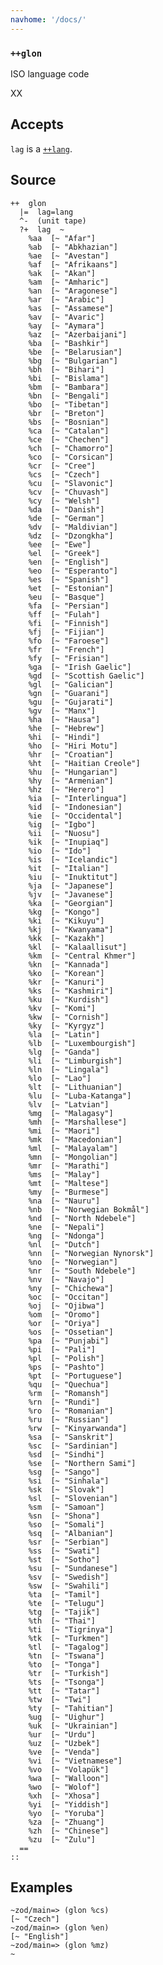 ```yaml
---
navhome: '/docs/'
---
```


### `++glon`

ISO language code

XX

## Accepts

`lag` is a [`++lang`]().

## Source

    ++  glon
      |=  lag=lang
      ^-  (unit tape)
      ?+  lag  ~
        %aa  [~ "Afar"]
        %ab  [~ "Abkhazian"]
        %ae  [~ "Avestan"]
        %af  [~ "Afrikaans"]
        %ak  [~ "Akan"]
        %am  [~ "Amharic"]
        %an  [~ "Aragonese"]
        %ar  [~ "Arabic"]
        %as  [~ "Assamese"]
        %av  [~ "Avaric"]
        %ay  [~ "Aymara"]
        %az  [~ "Azerbaijani"]
        %ba  [~ "Bashkir"]
        %be  [~ "Belarusian"]
        %bg  [~ "Bulgarian"]
        %bh  [~ "Bihari"]
        %bi  [~ "Bislama"]
        %bm  [~ "Bambara"]
        %bn  [~ "Bengali"]
        %bo  [~ "Tibetan"]
        %br  [~ "Breton"]
        %bs  [~ "Bosnian"]
        %ca  [~ "Catalan"]
        %ce  [~ "Chechen"]
        %ch  [~ "Chamorro"]
        %co  [~ "Corsican"]
        %cr  [~ "Cree"]
        %cs  [~ "Czech"]
        %cu  [~ "Slavonic"]
        %cv  [~ "Chuvash"]
        %cy  [~ "Welsh"]
        %da  [~ "Danish"]
        %de  [~ "German"]
        %dv  [~ "Maldivian"]
        %dz  [~ "Dzongkha"]
        %ee  [~ "Ewe"]
        %el  [~ "Greek"]
        %en  [~ "English"]
        %eo  [~ "Esperanto"]
        %es  [~ "Spanish"]
        %et  [~ "Estonian"]
        %eu  [~ "Basque"]
        %fa  [~ "Persian"]
        %ff  [~ "Fulah"]
        %fi  [~ "Finnish"]
        %fj  [~ "Fijian"]
        %fo  [~ "Faroese"]
        %fr  [~ "French"]
        %fy  [~ "Frisian"]
        %ga  [~ "Irish Gaelic"]
        %gd  [~ "Scottish Gaelic"]
        %gl  [~ "Galician"]
        %gn  [~ "Guarani"]
        %gu  [~ "Gujarati"]
        %gv  [~ "Manx"]
        %ha  [~ "Hausa"]
        %he  [~ "Hebrew"]
        %hi  [~ "Hindi"]
        %ho  [~ "Hiri Motu"]
        %hr  [~ "Croatian"]
        %ht  [~ "Haitian Creole"]
        %hu  [~ "Hungarian"]
        %hy  [~ "Armenian"]
        %hz  [~ "Herero"]
        %ia  [~ "Interlingua"]
        %id  [~ "Indonesian"]
        %ie  [~ "Occidental"]
        %ig  [~ "Igbo"]
        %ii  [~ "Nuosu"]
        %ik  [~ "Inupiaq"]
        %io  [~ "Ido"]
        %is  [~ "Icelandic"]
        %it  [~ "Italian"]
        %iu  [~ "Inuktitut"]
        %ja  [~ "Japanese"]
        %jv  [~ "Javanese"]
        %ka  [~ "Georgian"]
        %kg  [~ "Kongo"]
        %ki  [~ "Kikuyu"]
        %kj  [~ "Kwanyama"]
        %kk  [~ "Kazakh"]
        %kl  [~ "Kalaallisut"]
        %km  [~ "Central Khmer"]
        %kn  [~ "Kannada"]
        %ko  [~ "Korean"]
        %kr  [~ "Kanuri"]
        %ks  [~ "Kashmiri"]
        %ku  [~ "Kurdish"]
        %kv  [~ "Komi"]
        %kw  [~ "Cornish"]
        %ky  [~ "Kyrgyz"]
        %la  [~ "Latin"]
        %lb  [~ "Luxembourgish"]
        %lg  [~ "Ganda"]
        %li  [~ "Limburgish"]
        %ln  [~ "Lingala"]
        %lo  [~ "Lao"]
        %lt  [~ "Lithuanian"]
        %lu  [~ "Luba-Katanga"]
        %lv  [~ "Latvian"]
        %mg  [~ "Malagasy"]
        %mh  [~ "Marshallese"]
        %mi  [~ "Maori"]
        %mk  [~ "Macedonian"]
        %ml  [~ "Malayalam"]
        %mn  [~ "Mongolian"]
        %mr  [~ "Marathi"]
        %ms  [~ "Malay"]
        %mt  [~ "Maltese"]
        %my  [~ "Burmese"]
        %na  [~ "Nauru"]
        %nb  [~ "Norwegian Bokmål"]
        %nd  [~ "North Ndebele"]
        %ne  [~ "Nepali"]
        %ng  [~ "Ndonga"]
        %nl  [~ "Dutch"]
        %nn  [~ "Norwegian Nynorsk"]
        %no  [~ "Norwegian"]
        %nr  [~ "South Ndebele"]
        %nv  [~ "Navajo"]
        %ny  [~ "Chichewa"]
        %oc  [~ "Occitan"]
        %oj  [~ "Ojibwa"]
        %om  [~ "Oromo"]
        %or  [~ "Oriya"]
        %os  [~ "Ossetian"]
        %pa  [~ "Punjabi"]
        %pi  [~ "Pali"]
        %pl  [~ "Polish"]
        %ps  [~ "Pashto"]
        %pt  [~ "Portuguese"]
        %qu  [~ "Quechua"]
        %rm  [~ "Romansh"]
        %rn  [~ "Rundi"]
        %ro  [~ "Romanian"]
        %ru  [~ "Russian"]
        %rw  [~ "Kinyarwanda"]
        %sa  [~ "Sanskrit"]
        %sc  [~ "Sardinian"]
        %sd  [~ "Sindhi"]
        %se  [~ "Northern Sami"]
        %sg  [~ "Sango"]
        %si  [~ "Sinhala"]
        %sk  [~ "Slovak"]
        %sl  [~ "Slovenian"]
        %sm  [~ "Samoan"]
        %sn  [~ "Shona"]
        %so  [~ "Somali"]
        %sq  [~ "Albanian"]
        %sr  [~ "Serbian"]
        %ss  [~ "Swati"]
        %st  [~ "Sotho"]
        %su  [~ "Sundanese"]
        %sv  [~ "Swedish"]
        %sw  [~ "Swahili"]
        %ta  [~ "Tamil"]
        %te  [~ "Telugu"]
        %tg  [~ "Tajik"]
        %th  [~ "Thai"]
        %ti  [~ "Tigrinya"]
        %tk  [~ "Turkmen"]
        %tl  [~ "Tagalog"]
        %tn  [~ "Tswana"]
        %to  [~ "Tonga"]
        %tr  [~ "Turkish"]
        %ts  [~ "Tsonga"]
        %tt  [~ "Tatar"]
        %tw  [~ "Twi"]
        %ty  [~ "Tahitian"]
        %ug  [~ "Uighur"]
        %uk  [~ "Ukrainian"]
        %ur  [~ "Urdu"]
        %uz  [~ "Uzbek"]
        %ve  [~ "Venda"]
        %vi  [~ "Vietnamese"]
        %vo  [~ "Volapük"]
        %wa  [~ "Walloon"]
        %wo  [~ "Wolof"]
        %xh  [~ "Xhosa"]
        %yi  [~ "Yiddish"]
        %yo  [~ "Yoruba"]
        %za  [~ "Zhuang"]
        %zh  [~ "Chinese"]
        %zu  [~ "Zulu"]
      ==
    ::

## Examples

    ~zod/main=> (glon %cs)
    [~ "Czech"]
    ~zod/main=> (glon %en)
    [~ "English"]
    ~zod/main=> (glon %mz)
    ~
